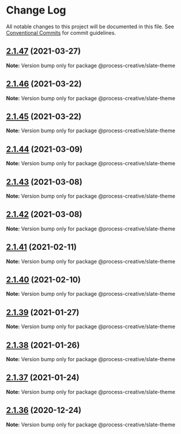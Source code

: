 # Change Log

All notable changes to this project will be documented in this file.
See [Conventional Commits](https://conventionalcommits.org) for commit guidelines.

## [2.1.47](https://github.com/Process-Creative/slate/compare/v2.1.46...v2.1.47) (2021-03-27)

**Note:** Version bump only for package @process-creative/slate-theme





## [2.1.46](https://github.com/Process-Creative/slate/compare/v2.1.45...v2.1.46) (2021-03-22)

**Note:** Version bump only for package @process-creative/slate-theme





## [2.1.45](https://github.com/Process-Creative/slate/compare/v2.1.44...v2.1.45) (2021-03-22)

**Note:** Version bump only for package @process-creative/slate-theme





## [2.1.44](https://github.com/Process-Creative/slate/compare/v2.1.43...v2.1.44) (2021-03-09)

**Note:** Version bump only for package @process-creative/slate-theme





## [2.1.43](https://github.com/Process-Creative/slate/compare/v2.1.42...v2.1.43) (2021-03-08)

**Note:** Version bump only for package @process-creative/slate-theme





## [2.1.42](https://github.com/Process-Creative/slate/compare/v2.1.41...v2.1.42) (2021-03-08)

**Note:** Version bump only for package @process-creative/slate-theme





## [2.1.41](https://github.com/Process-Creative/slate/compare/v2.1.40...v2.1.41) (2021-02-11)

**Note:** Version bump only for package @process-creative/slate-theme





## [2.1.40](https://github.com/Process-Creative/slate/compare/v2.1.39...v2.1.40) (2021-02-10)

**Note:** Version bump only for package @process-creative/slate-theme





## [2.1.39](https://github.com/Process-Creative/slate/compare/v2.1.38...v2.1.39) (2021-01-27)

**Note:** Version bump only for package @process-creative/slate-theme





## [2.1.38](https://github.com/Process-Creative/slate/compare/v2.1.37...v2.1.38) (2021-01-26)

**Note:** Version bump only for package @process-creative/slate-theme





## [2.1.37](https://github.com/Process-Creative/slate/compare/v2.1.36...v2.1.37) (2021-01-24)

**Note:** Version bump only for package @process-creative/slate-theme





## [2.1.36](https://github.com/Process-Creative/slate/compare/v2.1.35...v2.1.36) (2020-12-24)

**Note:** Version bump only for package @process-creative/slate-theme
